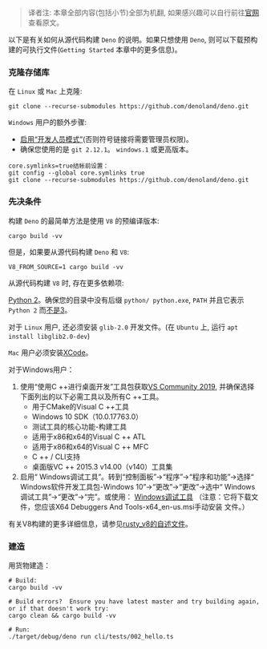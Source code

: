 > 译者注: 本章全部内容(包括小节)全部为机翻, 如果感兴趣可以自行前往[官网](https://deno.land/manual/contributing)查看原文。

以下是有关如何从源代码构建 `Deno` 的说明。如果只想使用 `Deno`, 则可以下载预构建的可执行文件(`Getting Started` 本章中的更多信息)。

### 克隆存储库
在 `Linux` 或 `Mac` 上克隆:
```shell
git clone --recurse-submodules https://github.com/denoland/deno.git
```
`Windows` 用户的额外步骤:
- [启用“开发人员模式”](https://www.google.com/search?q=windows+enable+developer+mode)(否则符号链接将需要管理员权限)。
- 确保您使用的是 `git 2.12.1`。 `windows.1` 或更高版本。
```shell
core.symlinks=true结帐前设置：
git config --global core.symlinks true
git clone --recurse-submodules https://github.com/denoland/deno.git
```
### 先决条件
构建 `Deno` 的最简单方法是使用 `V8` 的预编译版本:
```shell
cargo build -vv
```
但是，如果要从源代码构建 `Deno` 和 `V8`:
```shell
V8_FROM_SOURCE=1 cargo build -vv
```
从源代码构建 `V8` 时, 存在更多依赖项:

[Python 2](https://www.python.org/downloads)。确保您的目录中没有后缀 `python/ python.exe`, `PATH` 并且它表示 `Python 2` 而[不是3](https://github.com/denoland/deno/issues/464#issuecomment-411795578)。

对于 `Linux` 用户, 还必须安装 `glib-2.0` 开发文件。(在 `Ubuntu` 上, 运行 `apt install libglib2.0-dev`)

`Mac` 用户必须安装[XCode](https://developer.apple.com/xcode/)。

对于Windows用户：
1. 使用“使用C ++进行桌面开发”工具包获取[VS Community 2019](https://www.visualstudio.com/downloads/), 并确保选择下面列出的以下必需工具以及所有C ++工具。
   - 用于CMake的Visual C ++工具
   - Windows 10 SDK（10.0.17763.0）
   - 测试工具的核心功能-构建工具
   - 适用于x86和x64的Visual C ++ ATL
   - 适用于x86和x64的Visual C ++ MFC
   - C ++ / CLI支持
   - 桌面版VC ++ 2015.3 v14.00（v140）工具集
2. 启用“ Windows调试工具”。转到“控制面板”→“程序”→“程序和功能”→选择“ Windows软件开发工具包-Windows 10”→“更改”→“更改”→选中“ Windows调试工具”→“更改”->“完”。或使用： [Windows调试工具](https://docs.microsoft.com/en-us/windows-hardware/drivers/debugger/) （注意：它将下载文件，您应该X64 Debuggers And Tools-x64_en-us.msi手动安装 文件。）

有关V8构建的更多详细信息，请参见[rusty_v8的自述文件](https://github.com/denoland/rusty_v8)。

### 建造
用货物建造：
```shell
# Build:
cargo build -vv

# Build errors?  Ensure you have latest master and try building again, or if that doesn't work try:
cargo clean && cargo build -vv

# Run:
./target/debug/deno run cli/tests/002_hello.ts
```